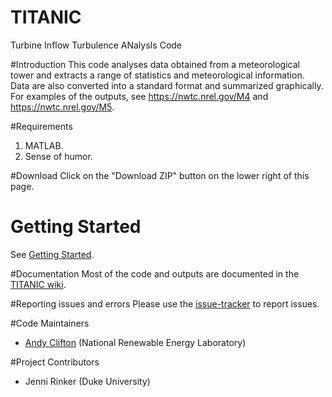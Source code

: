 # TITANIC
Turbine Inflow Turbulence ANalysIs Code

#Introduction
This code analyses data obtained from a meteorological tower and extracts a range of statistics and meteorological information. Data are also converted into a standard format and summarized graphically. For examples of the outputs, see https://nwtc.nrel.gov/M4 and https://nwtc.nrel.gov/M5.

#Requirements
1. MATLAB.
2. Sense of humor.

#Download
Click on the "Download ZIP" button on the lower right of this page. 

# Getting Started
See [Getting Started](TITANIC/wiki/FAQ:-Getting-Started). 

#Documentation
Most of the code and outputs are documented in the [TITANIC wiki](wiki).

#Reporting issues and errors
Please use the [issue-tracker](TITANIC/issues) to report issues.

#Code Maintainers
* [Andy Clifton](mailto:andrew.clifton@nrel.gov) (National Renewable Energy Laboratory)

#Project Contributors
* Jenni Rinker (Duke University)
